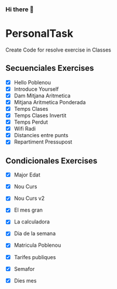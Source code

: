 ### Hi there 👻
# PersonalTask
Create Code for resolve exercise in Classes
## Secuenciales Exercises
- [x] Hello Poblenou
- [x] Introduce Yourself 
- [x] Dam Mitjana Aritmetica
- [x] Mitjana Aritmetica Ponderada
- [x] Temps Clases
- [x] Temps Clases Invertit
- [x] Temps Perdut
- [x] Wifi Radi
- [x] Distancies entre punts
- [x] Repartiment Pressupost 
## Condicionales Exercises
- [x] Major Edat
- [x] Nou Curs
- [x] Nou Curs v2
- [x] El mes gran
- [x] La calculadora
- [x] Dia de la semana
- [x] Matricula Poblenou
- [x] Tarifes publiques
- [x] Semafor
- [x] Dies mes
      
